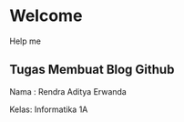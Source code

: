 # Welcome
Help me
## Tugas Membuat Blog Github
Nama : Rendra Aditya Erwanda

Kelas: Informatika 1A
<picture>
  <source media="(prefers-color-scheme: dark)" srcset="https://encrypted-tbn0.gstatic.com/images?q=tbn:ANd9GcTlAqYfx1TaikQwwBpA5uM26fFYWxZn7Ldhrg&usqp=CAU">
